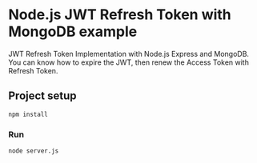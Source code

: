 # Node.js JWT Refresh Token with MongoDB example
JWT Refresh Token Implementation with Node.js Express and MongoDB. You can know how to expire the JWT, then renew the Access Token with Refresh Token.

## Project setup
```
npm install
```

### Run
```
node server.js
```
